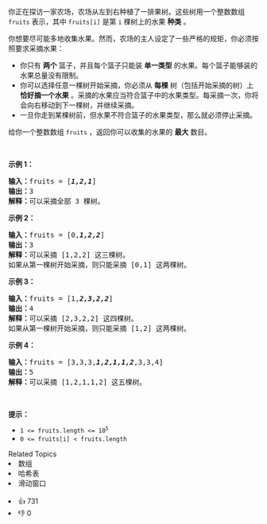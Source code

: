 <p>你正在探访一家农场，农场从左到右种植了一排果树。这些树用一个整数数组 <code>fruits</code> 表示，其中 <code>fruits[i]</code> 是第 <code>i</code> 棵树上的水果 <strong>种类</strong> 。</p>

<p>你想要尽可能多地收集水果。然而，农场的主人设定了一些严格的规矩，你必须按照要求采摘水果：</p>

<ul> 
 <li>你只有 <strong>两个</strong> 篮子，并且每个篮子只能装 <strong>单一类型</strong> 的水果。每个篮子能够装的水果总量没有限制。</li> 
 <li>你可以选择任意一棵树开始采摘，你必须从 <strong>每棵</strong> 树（包括开始采摘的树）上 <strong>恰好摘一个水果</strong> 。采摘的水果应当符合篮子中的水果类型。每采摘一次，你将会向右移动到下一棵树，并继续采摘。</li> 
 <li>一旦你走到某棵树前，但水果不符合篮子的水果类型，那么就必须停止采摘。</li> 
</ul>

<p>给你一个整数数组 <code>fruits</code> ，返回你可以收集的水果的 <strong>最大</strong> 数目。</p>

<p>&nbsp;</p>

<p><strong>示例 1：</strong></p>

<pre>
<strong>输入：</strong>fruits = [<em><strong>1,2,1</strong></em>]
<strong>输出：</strong>3
<strong>解释：</strong>可以采摘全部 3 棵树。
</pre>

<p><strong>示例 2：</strong></p>

<pre>
<strong>输入：</strong>fruits = [0,<em><strong>1,2,2</strong></em>]
<strong>输出：</strong>3
<strong>解释：</strong>可以采摘 [1,2,2] 这三棵树。
如果从第一棵树开始采摘，则只能采摘 [0,1] 这两棵树。
</pre>

<p><strong>示例 3：</strong></p>

<pre>
<strong>输入：</strong>fruits = [1,<em><strong>2,3,2,2</strong></em>]
<strong>输出：</strong>4
<strong>解释：</strong>可以采摘 [2,3,2,2] 这四棵树。
如果从第一棵树开始采摘，则只能采摘 [1,2] 这两棵树。
</pre>

<p><strong>示例 4：</strong></p>

<pre>
<strong>输入：</strong>fruits = [3,3,3,<em><strong>1,2,1,1,2</strong></em>,3,3,4]
<strong>输出：</strong>5
<strong>解释：</strong>可以采摘 [1,2,1,1,2] 这五棵树。
</pre>

<p>&nbsp;</p>

<p><strong>提示：</strong></p>

<ul> 
 <li><code>1 &lt;= fruits.length &lt;= 10<sup>5</sup></code></li> 
 <li><code>0 &lt;= fruits[i] &lt; fruits.length</code></li> 
</ul>

<div><div>Related Topics</div><div><li>数组</li><li>哈希表</li><li>滑动窗口</li></div></div><br><div><li>👍 731</li><li>👎 0</li></div>